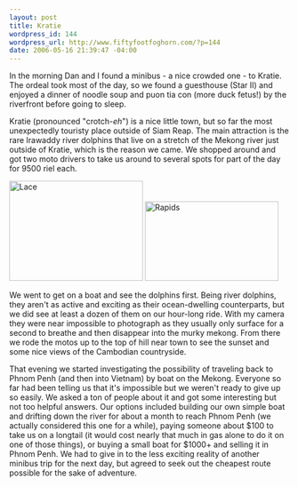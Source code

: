 ```yaml
--- 
layout: post
title: Kratie
wordpress_id: 144
wordpress_url: http://www.fiftyfootfoghorn.com/?p=144
date: 2006-05-16 21:39:47 -04:00
---
```

In the morning Dan and I found a minibus - a nice crowded one - to Kratie. The ordeal took most of the day, so we found a guesthouse (Star II) and enjoyed a dinner of noodle soup and puon tia con (more duck fetus!) by the riverfront before going to sleep.

Kratie (pronounced "crotch-<em>eh</em>") is a nice little town, but so far the most unexpectedly touristy place outside of Siam Reap. The main attraction is the rare Irawaddy river dolphins that live on a stretch of the Mekong river just outside of Kratie, which is the reason we came. We shopped around and got two moto drivers to take us around to several spots for part of the day for 9500 riel each.

<a href="http://flickr.com/photos/fiftyfeet/151050852"><img src="http://static.flickr.com/54/151050852_31ff5fa8f9_m.jpg" width="240" height="180" alt="Lace" border="0" /></a> <a href="http://flickr.com/photos/fiftyfeet/151051218"><img src="http://static.flickr.com/52/151051218_601b170ff0_m.jpg" width="240" height="143" alt="Rapids" border="0" /></a>

We went to get on a boat and see the dolphins first. Being river dolphins, they aren't as active and exciting as their ocean-dwelling counterparts, but we did see at least a dozen of them on our hour-long ride. With my camera they were near impossible to photograph as they usually only surface for a second to breathe and then disappear into the murky mekong. From there we rode the motos up to the top of hill near town to see the sunset and some nice views of the Cambodian countryside.

That evening we started investigating the possibility of traveling back to Phnom Penh (and then into Vietnam) by boat on the Mekong. Everyone so far had been telling us that it's impossible but we weren't ready to give up so easily. We asked a ton of people about it and got some interesting but not too helpful answers. Our options included building our own simple boat and drifting down the river for about a month to reach Phnom Penh (we actually considered this one for a while), paying someone about $100 to take us on a longtail (it would cost nearly that much in gas alone to do it on one of those things), or buying a small boat for $1000+ and selling it in Phnom Penh. We had to give in to the less exciting reality of another minibus trip for the next day, but agreed to seek out the cheapest route possible for the sake of adventure.
